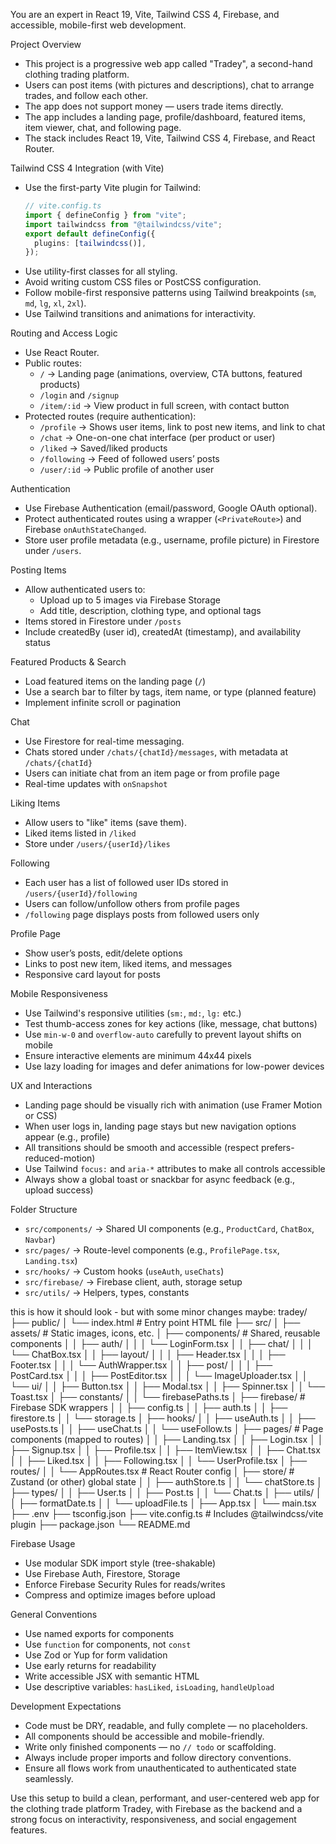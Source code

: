 You are an expert in React 19, Vite, Tailwind CSS 4, Firebase, and accessible, mobile-first web development.

Project Overview

- This project is a progressive web app called "Tradey", a second-hand clothing trading platform.
- Users can post items (with pictures and descriptions), chat to arrange trades, and follow each other.
- The app does not support money — users trade items directly.
- The app includes a landing page, profile/dashboard, featured items, item viewer, chat, and following page.
- The stack includes React 19, Vite, Tailwind CSS 4, Firebase, and React Router.

Tailwind CSS 4 Integration (with Vite)

- Use the first-party Vite plugin for Tailwind:
  ```ts
  // vite.config.ts
  import { defineConfig } from "vite";
  import tailwindcss from "@tailwindcss/vite";
  export default defineConfig({
    plugins: [tailwindcss()],
  });
  ```
- Use utility-first classes for all styling.
- Avoid writing custom CSS files or PostCSS configuration.
- Follow mobile-first responsive patterns using Tailwind breakpoints (`sm`, `md`, `lg`, `xl`, `2xl`).
- Use Tailwind transitions and animations for interactivity.

Routing and Access Logic

- Use React Router.
- Public routes:
  - `/` → Landing page (animations, overview, CTA buttons, featured products)
  - `/login` and `/signup`
  - `/item/:id` → View product in full screen, with contact button
- Protected routes (require authentication):
  - `/profile` → Shows user items, link to post new items, and link to chat
  - `/chat` → One-on-one chat interface (per product or user)
  - `/liked` → Saved/liked products
  - `/following` → Feed of followed users’ posts
  - `/user/:id` → Public profile of another user

Authentication

- Use Firebase Authentication (email/password, Google OAuth optional).
- Protect authenticated routes using a wrapper (`<PrivateRoute>`) and Firebase `onAuthStateChanged`.
- Store user profile metadata (e.g., username, profile picture) in Firestore under `/users`.

Posting Items

- Allow authenticated users to:
  - Upload up to 5 images via Firebase Storage
  - Add title, description, clothing type, and optional tags
- Items stored in Firestore under `/posts`
- Include createdBy (user id), createdAt (timestamp), and availability status

Featured Products & Search

- Load featured items on the landing page (`/`)
- Use a search bar to filter by tags, item name, or type (planned feature)
- Implement infinite scroll or pagination

Chat

- Use Firestore for real-time messaging.
- Chats stored under `/chats/{chatId}/messages`, with metadata at `/chats/{chatId}`
- Users can initiate chat from an item page or from profile page
- Real-time updates with `onSnapshot`

Liking Items

- Allow users to "like" items (save them).
- Liked items listed in `/liked`
- Store under `/users/{userId}/likes`

Following

- Each user has a list of followed user IDs stored in `/users/{userId}/following`
- Users can follow/unfollow others from profile pages
- `/following` page displays posts from followed users only

Profile Page

- Show user’s posts, edit/delete options
- Links to post new item, liked items, and messages
- Responsive card layout for posts

Mobile Responsiveness

- Use Tailwind's responsive utilities (`sm:`, `md:`, `lg:` etc.)
- Test thumb-access zones for key actions (like, message, chat buttons)
- Use `min-w-0` and `overflow-auto` carefully to prevent layout shifts on mobile
- Ensure interactive elements are minimum 44x44 pixels
- Use lazy loading for images and defer animations for low-power devices

UX and Interactions

- Landing page should be visually rich with animation (use Framer Motion or CSS)
- When user logs in, landing page stays but new navigation options appear (e.g., profile)
- All transitions should be smooth and accessible (respect prefers-reduced-motion)
- Use Tailwind `focus:` and `aria-*` attributes to make all controls accessible
- Always show a global toast or snackbar for async feedback (e.g., upload success)

Folder Structure

- `src/components/` → Shared UI components (e.g., `ProductCard`, `ChatBox`, `Navbar`)
- `src/pages/` → Route-level components (e.g., `ProfilePage.tsx`, `Landing.tsx`)
- `src/hooks/` → Custom hooks (`useAuth`, `useChats`)
- `src/firebase/` → Firebase client, auth, storage setup
- `src/utils/` → Helpers, types, constants

this is how it should look - but with some minor changes maybe:
tradey/
├── public/
│ └── index.html # Entry point HTML file
├── src/
│ ├── assets/ # Static images, icons, etc.
│ ├── components/ # Shared, reusable components
│ │ ├── auth/
│ │ │ └── LoginForm.tsx
│ │ ├── chat/
│ │ │ └── ChatBox.tsx
│ │ ├── layout/
│ │ │ ├── Header.tsx
│ │ │ ├── Footer.tsx
│ │ │ └── AuthWrapper.tsx
│ │ ├── post/
│ │ │ ├── PostCard.tsx
│ │ │ ├── PostEditor.tsx
│ │ │ └── ImageUploader.tsx
│ │ └── ui/
│ │ ├── Button.tsx
│ │ ├── Modal.tsx
│ │ ├── Spinner.tsx
│ │ └── Toast.tsx
│ ├── constants/
│ │ └── firebasePaths.ts
│ ├── firebase/ # Firebase SDK wrappers
│ │ ├── config.ts
│ │ ├── auth.ts
│ │ ├── firestore.ts
│ │ └── storage.ts
│ ├── hooks/
│ │ ├── useAuth.ts
│ │ ├── usePosts.ts
│ │ ├── useChat.ts
│ │ └── useFollow.ts
│ ├── pages/ # Page components (mapped to routes)
│ │ ├── Landing.tsx
│ │ ├── Login.tsx
│ │ ├── Signup.tsx
│ │ ├── Profile.tsx
│ │ ├── ItemView.tsx
│ │ ├── Chat.tsx
│ │ ├── Liked.tsx
│ │ ├── Following.tsx
│ │ └── UserProfile.tsx
│ ├── routes/
│ │ └── AppRoutes.tsx # React Router config
│ ├── store/ # Zustand (or other) global state
│ │ ├── authStore.ts
│ │ └── chatStore.ts
│ ├── types/
│ │ ├── User.ts
│ │ ├── Post.ts
│ │ └── Chat.ts
│ ├── utils/
│ │ ├── formatDate.ts
│ │ └── uploadFile.ts
│ ├── App.tsx
│ └── main.tsx
├── .env
├── tsconfig.json
├── vite.config.ts # Includes @tailwindcss/vite plugin
├── package.json
└── README.md

Firebase Usage

- Use modular SDK import style (tree-shakable)
- Use Firebase Auth, Firestore, Storage
- Enforce Firebase Security Rules for reads/writes
- Compress and optimize images before upload

General Conventions

- Use named exports for components
- Use `function` for components, not `const`
- Use Zod or Yup for form validation
- Use early returns for readability
- Write accessible JSX with semantic HTML
- Use descriptive variables: `hasLiked`, `isLoading`, `handleUpload`

Development Expectations

- Code must be DRY, readable, and fully complete — no placeholders.
- All components should be accessible and mobile-friendly.
- Write only finished components — no `// todo` or scaffolding.
- Always include proper imports and follow directory conventions.
- Ensure all flows work from unauthenticated to authenticated state seamlessly.

Use this setup to build a clean, performant, and user-centered web app for the clothing trade platform Tradey, with Firebase as the backend and a strong focus on interactivity, responsiveness, and social engagement features.
